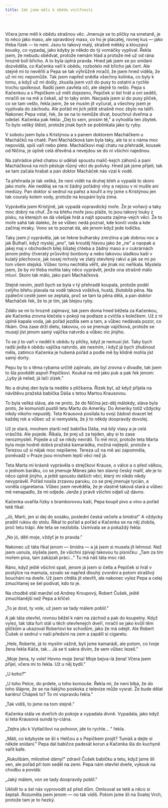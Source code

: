 ```yaml
---
title: Jak jsme měli k obědu vnitřnosti
---
```


 

Včera jsme měli k obědu strašnou věc. Jmenuje se to pličky na smetaně, je to něco jako maso, ale opravdový maso, co ho je placatej, rovnej kus — jako třeba řízek — to neni. Jsou to takový malý, strašně měkký a klouzavý kousky, co vypadaj, jako kdyby je někdo do tý vomáčky vyplival. Řekla jsem, že nebudu obědvat, protože nemám hlad a protože mě už od rána hrozně bolí břicho. A to byla úplná pravda. Hned jak jsem se po snídani dozvěděla, co Kačenka vaří k obědu, rozbolelo mě břicho jak čert. Ale stejně mi to nevěřili a Pepa se tak výhrůžně mračil, že jsem hned viděla, že už mi nic nepomůže. Tak jsem napřed snědla všechny kolínka, co byly k tomu, a když už mi došly, zkusila jsem vzít do pusy to ostatní a rychle trochu spolknout. Radši jsem zavřela oči, ale stejně to nešlo. Pepa s Kačenkou a s Pepíčkem už měli dojezeno, Pepíček si šel hrát a oni seděli, mračili se na mě a čekali, až to taky sním. Nacpala jsem si do pusy pliček, co se tam vešlo, řekla jsem, že se musím jít vyčurat, a všechny jsem je vyplivala do záchodu. Ale pořád mi jich ještě strašně moc zbylo na talíři. Nakonec Pepa vstal, řek, že se na to nemůže dívat, bouchnul dveřma a odešel. Kačenka pak řekla: „Dej to sem, prosim tě," a vyhodila ten zbytek. To bylo veliký štěstí, protože jinak bych se poblinkala jako ty ryby.

V sobotu jsem byla s Kristýnou a s panem doktorem Macháčkem u Macháčků na chatě. Pani Macháčková tam byla taky, ale ta si s náma moc nepovídá, spíš vaří nebo plete. Macháčkovi mají chatu na přehradě, kousek od Ničína, je úplně celá dřevěná a nevejdou se do ní všichni najednou.

Na zahrádce před chatou si udělali spoustu malič-kejch záhonů a pani Macháčková na nich pěstuje různý věci do polívky. Hned jak jsme přijeli, tak se tam začala hrabat a pan doktor Macháček nás vzal k vodě.

Ta přehrada je tak veliká, že neni vidět na druhej břeh a vypadá to skoro jako moře. Ale nedělaj se na ní žádný pořádný vlny a nejsou v ní mušle ani medúzy. Pan doktor si sednul na pařez a kouřil a my jsme s Kristýnou jen tak couraly kolem vody, protože na koupání byla zima.

Vyprávěla jsem Kristýně, jak vypadá vopravdický moře. Že je voňavý a taky moc dobrý na chuť. Že na břehu moře jsou pláže, to jsou takový louky z písku, na kterejch se dá všelijak hrát a najít spousta zajíma-vejch věcí. Že to moře sahá tak daleko, že se vůbec nedá poznat, kde končí voda a kde začínaj mraky. Vono se to poznat dá, ale jenom když jede lodička.

Taky jsem jí vyprávěla, jak se řekne bulharsky zmrzlina a jak dobrou noc a jak Bulhaři, když myslej „ano", tak kroutěj hlavou jako že „ne" a naopak a jakej maj v obchodech bílej šišatej chleba a žádný maso a v cukrárnách jenom jedny čtveratý průsvitný bonbony a nebo takovou sladkou kaši v kulatý plechovce, jak nosej mrtvoly ve zlatý otevřený rakvi a jak se mi po tom všem stejská. Vůbec tomu nechtěla věřit, ale jinak nic neříkala. Myslela jsem, že by mi třeba mohla taky něco vyprávět, jenže ona strašně málo mluví. Skoro tak málo, jako pani Macháčková.

Stejně nevím, jestli bych se byla v tý přehradě koupala, protože podél celýho břehu plavala na vodě taková vošklivá, hustá, žlutobílá pěna. Na zpáteční cestě jsem se zeptala, proč se tam ta pěna dělá, a pan doktor Macháček řek, že to je tím, jak blejou ryby.

Zdálo se mi to hrozně zajímavý, tak jsem doma hned běžela za Kačenkou, ale Kačenka zrovna klečela v pokoji na podlaze a cvičila s kolečkem. Už z ní úplně kapala voda, jak pořád jezdila sem a tam, a vůbec nedávala pozor, co říkám. Ona zase drží dietu, takovou, co se jmenuje vajíčková, protože se musejí jíst jenom samý vajíčka natvrdo a vůbec nic jinýho.

To se jí to vaří v neděli k obědu ty pličky, když je nemusí jíst. Taky bych radši jedla k obědu vajíčka natvrdo, ale nesmím, i když já bych zhubnout měla, zatímco Kačenka je hubená pořád a podle mě by klidně mohla jíst samý dorty.

Pepu by to s těma rybama určitě zajímalo, ale byl zrovna v divadle, tak jsem to šla povědět aspoň Pepíčkovi. Koukal na mě jako puk a pak řek jenom: „Lyby já nelad, já lači zízek."

No a druhej den byla ta neděle s pličkama. Řízek byl, až když přijela na návštěvu pražská babička Dáša s tetou Martou Krausovou.

To byla veliká sláva, ale ne proto, že do Ničína jez-děj málokdy, sláva byla proto, že komunisti pustili tetu Martu do Ameriky. Do Ameriky totiž vždycky nikdy nikoho nepustěj. Teta Krausová posílala tu svoji žádost dvacet let každej rok a vůbec už si nemyslela, že jí to někdy doopravdy dovolej.

Už je stará, mnohem starší než babička Dáša, má bílý vlasy a je celá vrásčitá. Ale pojede. Říkala, že prej už za tejden, aby si to zase nerozmysleli. Pojede a už se nikdy nevrátí. To mě mrzí, protože teta Marta byla moje hodně dobrá pražská kamarádka, možná nejlepší, protože s Terezou už si nějak moc nepíšeme. Tereza už na mě asi zapomněla, poněvadž v Praze jsou mnohem lepší věci než já.

Teta Marta mi krásně vyprávěla o strejčkovi Krause, o válce a o před válkou, o jednom baráku, co se jmenuje Mánes jako ten slavný český malíř, ale je to něco úplně jinýho, a ještě spoustu dalších věcí, který mi nikdo nikdy nevyprávěl. Pořád nosila zrzavou paruku, co se prej jmenuje tycián, a voněla cigaretama. Vůbec jsem nevěděla, že je vlastně taková stará a vůbec mě nenapadlo, že mi odjede. Jenže jí právě všichni odjeli už dávno.

Kačenka uvařila řízky s bramborovou kaší, Pepa koupil pivo a víno a pořád tetě říkal:

„Jó, Marti, jen si dej do sosáku, poslední česká večeře a šmidra!" A vždycky praštil rukou do stolu. Říkal to pořád a pořád a Kačenka se na něj zlobila, proč tetu trápí. Ale teta se nezlobila. Usmívala se a pokaždý řekla:

„No jó, děti moje, vždyť je to pravda."

Nakonec už táta říkal jenom — šmidra — a já jsem si musela jít lehnout. Než jsem usnula, slyšela jsem, že všichni zpívají takovou tu písničku: „Tam za tím mořem píva, tam zakázali práci..." Tu má náš táta moc rád.

Ráno, když ještě všichni spali, jenom já jsem si četla a Pepíček si hrál v postýlce na mamuta, ozvalo se napřed dlouhý zvonění a potom strašlivý bouchání na dveře. Už jsem chtěla jít otevřít, ale nakonec vylez Pepa a celej zmuchlanej se šel podívat, kdo to je.

Na chodbě stál manžel od Andrey Kroupový, Robert Čušek, ještě zmuchlanější než Pepa a křičel:

„To je dost, ty vole, už jsem se tady málem poblil."

A jak táta otevřel, rovnou běžel k nám na záchod a pak do koupelny. Když vylez, tak táta furt stál u těch otevřenejch dveří, mračil se jako kvůli těm pličkům a ukazoval Robertovi ke schodům, jako že má odejít. Ale Robert Čušek si sednul v naší předsíni na zem a zapálil si cigaretu.

„Hele, Roberte, já to myslím vážně, byli jsme kamarádi, ale potom, co tvoje žena řekla Káče, tak... Já se ti sakra divím, že sem vůbec lezeš."

„Moje žena, ty vole! Hovno moje žena! Moje bejva-lá žena! Včera jsem přijel, včera mi to řekla. Už u něj bydlí."

„U koho?"

„U toho Pelce, do prdele, u toho komouše. Řekla mi, že neni blbá, že do toho šlápne, že se na ňákýho poskoka z televize může vysrat. Že bude dělat kariéru! Chápeš to? To mi vopravdu řekla."

„Tak vidíš, to jsme na tom stejně."

Kačenka stála ve dveřích do pokoje a vypadala divně. Vypadala, jako když si teta Krausová sundá ty-ciána.

„Zejtra jdu k Vytlačilovi na pohovor, jde to rychle... " řekla.

„Máti, co kdybyste se šli s Helčou a s Pepíčkem projít? Tumáš a dejte si někde snídani." Pepa dal babičce padesát korun a Kačenka šla do kuchyně vařit kafe.

„Rukulíbám, milostivé dámy!" zdravil Čušek babičku a tetu, když jsme šli ven, ale pořád při tom seděl na zemi. Pepa nám otevřel dveře, vykouk na chodbu a povídá:

„Jaký málem, von se tady doopravdy poblil."

Uklidil to a šel nás vyprovodit až před dům. Omlouval se tetě a něco si šeptali. Rozuměla jsem jenom — no tak vidíš. Potom jsme šli na Svatej Vrch, protože tam je to hezký.
